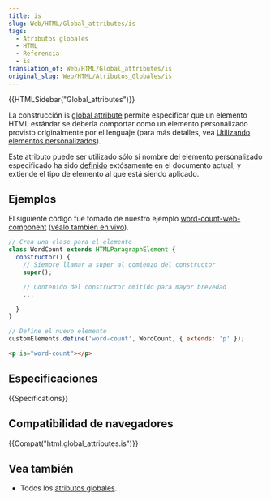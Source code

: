 ```yaml
---
title: is
slug: Web/HTML/Global_attributes/is
tags:
  - Atributos globales
  - HTML
  - Referencia
  - is
translation_of: Web/HTML/Global_attributes/is
original_slug: Web/HTML/Atributos_Globales/is
---
```


{{HTMLSidebar("Global_attributes")}}

La construcción is [global attribute](/es/docs/Web/HTML/Atributos_Globales) permite especificar que un elemento HTML estándar se debería comportar como un elemento personalizado provisto originalmente por el lenguaje (para más detalles, vea [Utilizando elementos personalizados](/es/docs/Web/Web_Components/Using_custom_elements)).

Este atributo puede ser utilizado sólo si nombre del elemento personalizado especificado ha sido [definido](/es/docs/Web/API/CustomElementRegistry/define) extósamente en el documento actual, y extiende el tipo de elemento al que está siendo aplicado.

## Ejemplos

El siguiente código fue tomado de nuestro ejemplo [word-count-web-component](https://github.com/mdn/web-components-examples/tree/master/word-count-web-component) ([véalo también en vivo](https://mdn.github.io/web-components-examples/word-count-web-component/)).

```js
// Crea una clase para el elemento
class WordCount extends HTMLParagraphElement {
  constructor() {
    // Siempre llamar a super al comienzo del constructor
    super();

    // Contenido del constructor omitido para mayor brevedad
    ...

  }
}

// Define el nuevo elemento
customElements.define('word-count', WordCount, { extends: 'p' });
```

```html
<p is="word-count"></p>
```

## Especificaciones

{{Specifications}}

## Compatibilidad de navegadores

{{Compat("html.global_attributes.is")}}

## Vea también

- Todos los [atributos globales](/es/docs/Web/HTML/Atributos_Globales).
